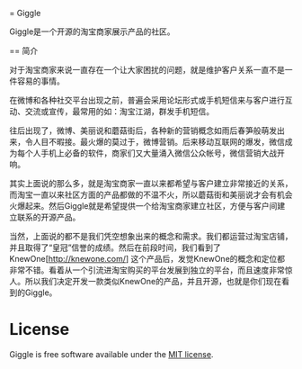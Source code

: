 = Giggle

Giggle是一个开源的淘宝商家展示产品的社区。

== 简介

对于淘宝商家来说一直存在一个让大家困扰的问题，就是维护客户关系一直不是一件容易的事情。

在微博和各种社交平台出现之前，普遍会采用论坛形式或手机短信来与客户进行互动、交流或宣传，最常用的如：淘宝江湖，群发手机短信。

往后出现了，微博、美丽说和蘑菇街后，各种新的营销概念如雨后春笋般萌发出来，令人目不暇接。最火爆的莫过于，微博营销。后来移动互联网的爆发，微信成为每个人手机上必备的软件，商家们又大量涌入微信公众帐号，微信营销大战开响。

其实上面说的那么多，就是淘宝商家一直以来都希望与客户建立非常接近的关系，而淘宝一直以来社区方面的产品都做的不温不火，所以蘑菇街和美丽说才会有机会火爆起来。然后Giggle就是希望提供一个给淘宝商家建立社区，方便与客户间建立联系的开源产品。

当然，上面说的都不是我们凭空想象出来的概念和需求。我们都运营过淘宝店铺，并且取得了“皇冠”信誉的成绩。然后在前段时间，我们看到了 KnewOne[http://knewone.com/] 这个产品后，发觉KnewOne的概念和定位都非常不错。看着从一个引流进淘宝购买的平台发展到独立的平台，而且速度非常惊人。所以我们决定开发一款类似KnewOne的产品，并且开源，也就是你们现在看到的Giggle。

License
=======
Giggle is free software available under the [MIT license](http://en.wikipedia.org/wiki/MIT_License).
